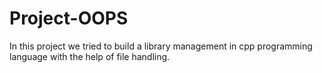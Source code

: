 # Project-OOPS
In this project we tried to build a library management in cpp programming language with the help of file handling.
